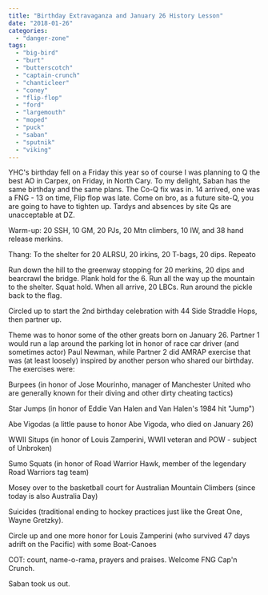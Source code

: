 ```yaml
---
title: "Birthday Extravaganza and January 26 History Lesson"
date: "2018-01-26"
categories: 
  - "danger-zone"
tags: 
  - "big-bird"
  - "burt"
  - "butterscotch"
  - "captain-crunch"
  - "chanticleer"
  - "coney"
  - "flip-flop"
  - "ford"
  - "largemouth"
  - "moped"
  - "puck"
  - "saban"
  - "sputnik"
  - "viking"
---
```


YHC's birthday fell on a Friday this year so of course I was planning to Q the best AO in Carpex, on Friday, in North Cary. To my delight, Saban has the same birthday and the same plans. The Co-Q fix was in. 14 arrived, one was a FNG - 13 on time, Flip flop was late. Come on bro, as a future site-Q, you are going to have to tighten up. Tardys and absences by site Qs are unacceptable at DZ.

Warm-up: 20 SSH, 10 GM, 20 PJs, 20 Mtn climbers, 10 IW, and 38 hand release merkins.

Thang: To the shelter for 20 ALRSU, 20 irkins, 20 T-bags, 20 dips. Repeato

Run down the hill to the greenway stopping for 20 merkins, 20 dips and bearcrawl the bridge. Plank hold for the 6. Run all the way up the mountain to the shelter. Squat hold. When all arrive, 20 LBCs. Run around the pickle back to the flag.

Circled up to start the 2nd birthday celebration with 44 Side Straddle Hops, then partner up.

Theme was to honor some of the other greats born on January 26. Partner 1 would run a lap around the parking lot in honor of race car driver (and sometimes actor) Paul Newman, while Partner 2 did AMRAP exercise that was (at least loosely) inspired by another person who shared our birthday. The exercises were:

Burpees (in honor of Jose Mourinho, manager of Manchester United who are generally known for their diving and other dirty cheating tactics)

Star Jumps (in honor of Eddie Van Halen and Van Halen's 1984 hit "Jump")

Abe Vigodas (a little pause to honor Abe Vigoda, who died on January 26)

WWII Situps (in honor of Louis Zamperini, WWII veteran and POW - subject of Unbroken)

Sumo Squats (in honor of Road Warrior Hawk, member of the legendary Road Warriors tag team)

Mosey over to the basketball court for Australian Mountain Climbers (since today is also Australia Day)

Suicides (traditional ending to hockey practices just like the Great One, Wayne Gretzky).

Circle up and one more honor for Louis Zamperini (who survived 47 days adrift on the Pacific) with some Boat-Canoes

COT: count, name-o-rama, prayers and praises. Welcome FNG Cap'n Crunch.

Saban took us out.
